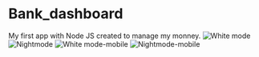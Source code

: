 # Bank_dashboard
My first app with Node JS created to manage my monney.
![White mode](https://user-images.githubusercontent.com/103429337/200199351-2d0532f1-55af-4f05-a007-fbaca594dc15.png)
![Nightmode](https://user-images.githubusercontent.com/103429337/200199352-df37aae9-1ec6-46da-9106-cacd0a8b0340.png)
![White mode-mobile](https://user-images.githubusercontent.com/103429337/200199446-70b7246f-6d73-456b-b730-71cf01af8820.png)
![Nightmode-mobile](https://user-images.githubusercontent.com/103429337/200199448-2770afc8-e0b3-497a-95c2-ae3ac3cba1be.png)
